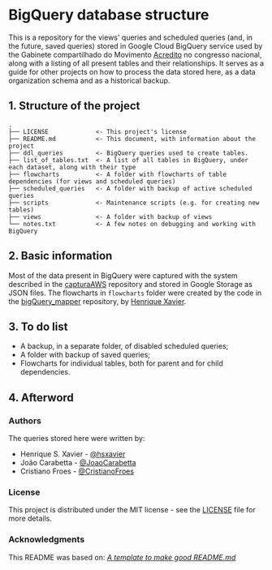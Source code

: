 # BigQuery database structure

This is a repository for the views' queries and scheduled queries (and, in the future, saved queries) stored
in Google Cloud BigQuery service used by the Gabinete compartilhado do Movimento
[Acredito](https://www.movimentoacredito.org/) no congresso nacional, along with a listing of all present
tables and their relationships. It serves as a guide for other projects on how to process the data stored
here, as a data organization schema and as a historical backup.

## 1. Structure of the project

    .
    ├── LICENSE             <- This project's license
    ├── README.md           <- This document, with information about the project
    ├── ddl_queries         <- BigQuery queries used to create tables.
    ├── list_of_tables.txt  <- A list of all tables in BigQuery, under each dataset, along with their type
    ├── flowcharts          <- A folder with flowcharts of table dependencies (for views and scheduled queries)
    ├── scheduled_queries   <- A folder with backup of active scheduled queries
    ├── scripts             <- Maintenance scripts (e.g. for creating new tables)
    ├── views               <- A folder with backup of views
    └── notes.txt           <- A few notes on debugging and working with BigQuery

## 2. Basic information

Most of the data present in BigQuery were captured with the system described in the
[capturaAWS](https://github.com/gabinete-compartilhado-acredito/capturaAWS) repository
and stored in Google Storage as JSON files. The flowcharts in `flowcharts` folder were
created by the code in the [bigQuery_mapper](https://github.com/hsxavier/bigQuery_mapper)
repository, by [Henrique Xavier](https://github.com/hsxavier).

## 3. To do list

* A backup, in a separate folder, of disabled scheduled queries;
* A folder with backup of saved queries;
* Flowcharts for individual tables, both for parent and for child dependencies.

## 4. Afterword

### Authors

The queries stored here were written by:

* Henrique S. Xavier - [@hsxavier](https://github.com/hsxavier)
* João Carabetta     - [@JoaoCarabetta](https://github.com/JoaoCarabetta)
* Cristiano Froes    - [@CristianoFroes](https://github.com/CristianoFroes)

### License

This project is distributed under the MIT license - see the [LICENSE](LICENSE) file for more details.

### Acknowledgments

This README was based on: [*A template to make good README.md*](https://gist.github.com/PurpleBooth/109311bb0361f32d87a2)
